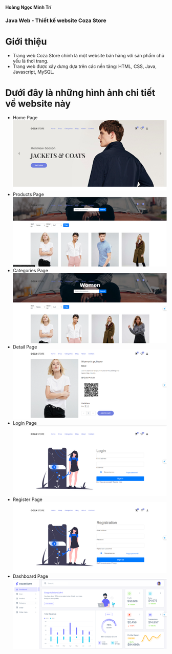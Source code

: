 #### Hoàng Ngọc Minh Trí
 ### Java Web - Thiết kế website Coza Store
 # Giới thiệu
 - Trang web Coza Store chính là một website bán hàng với sản phẩm chủ yếu là thời trang.
 - Trang web được xây dưng dựa trên các nền tảng: HTML, CSS, Java, Javascript, MySQL.
# Dưới đây là những hình ảnh chi tiết về website này
- Home Page
![example](./images/home.png)
- Products Page
![example](./images/products.png)
- Categories Page
![example](./images/categories.png)
- Detail Page
![example](./images/detail.png)
- Login Page
![example](./images/login.png)
- Register Page
![example](./images/register.png)
- Dashboard Page
![example](./images/dashboard.png)

